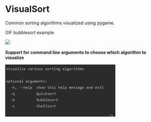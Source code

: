 # VisualSort
Common sorting algorithms visualized using pygame.

GIF bubblesort example

![](images/sort.gif)

**Support for command line arguments to choose which algorithm to visualize**

![](images/cl_args.png)
